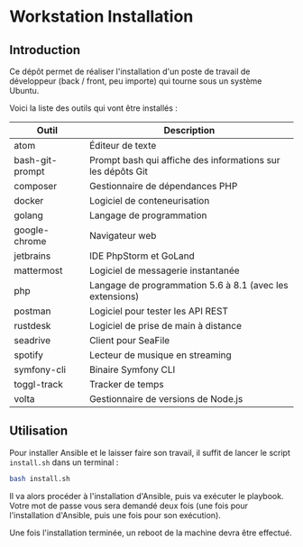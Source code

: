 # Workstation Installation

## Introduction

Ce dépôt permet de réaliser l'installation d'un poste de travail de développeur
(back / front, peu importe) qui tourne sous un système Ubuntu.

Voici la liste des outils qui vont être installés :

| Outil           | Description                                                 |
|-----------------|-------------------------------------------------------------|
| atom            | Éditeur de texte                                            |
| bash-git-prompt | Prompt bash qui affiche des informations sur les dépôts Git |
| composer        | Gestionnaire de dépendances PHP                             |
| docker          | Logiciel de conteneurisation                                |
| golang          | Langage de programmation                                    |
| google-chrome   | Navigateur web                                              |
| jetbrains       | IDE PhpStorm et GoLand                                      |
| mattermost      | Logiciel de messagerie instantanée                          |
| php             | Langage de programmation 5.6 à 8.1 (avec les extensions)    |
| postman         | Logiciel pour tester les API REST                           |
| rustdesk        | Logiciel de prise de main à distance                        |
| seadrive        | Client pour SeaFile                                         |
| spotify         | Lecteur de musique en streaming                             |
| symfony-cli     | Binaire Symfony CLI                                         |
| toggl-track     | Tracker de temps                                            |
| volta           | Gestionnaire de versions de Node.js                         |

## Utilisation

Pour installer Ansible et le laisser faire son travail, il suffit de lancer le
script `install.sh` dans un terminal :

```bash
bash install.sh
```

Il va alors procéder à l'installation d'Ansible, puis va exécuter le playbook.
Votre mot de passe vous sera demandé deux fois (une fois pour l'installation
d'Ansible, puis une fois pour son exécution).

Une fois l'installation terminée, un reboot de la machine devra être effectué.

